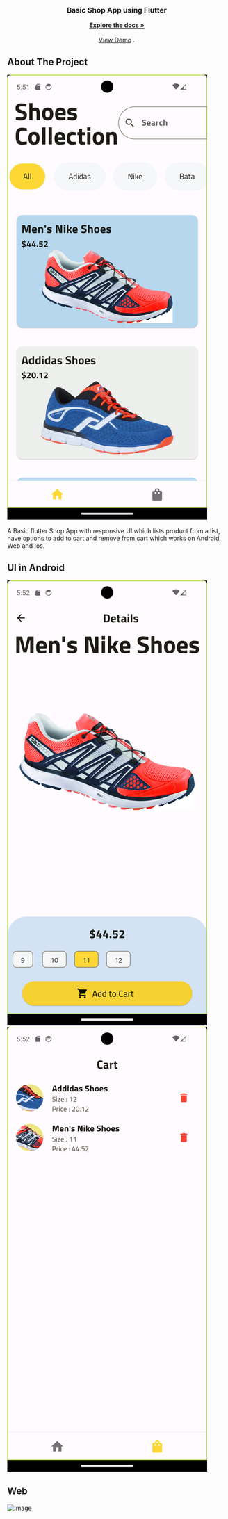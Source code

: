 <br/>
<p align="center">
  <h3 align="center">Basic Shop App using Flutter</h3>

  <p align="center">
    <a href="https://github.com/mnazal/Basic Shop App using Flutter"><strong>Explore the docs »</strong></a>
    <br/>
    <br/>
    <a href="https://github.com/mnazal/Basic Shop App using Flutter">View Demo</a>
    .
  </p>
</p>



## About The Project

![Screen Shot](screenshots/Screenshot_1704111720.png)


A Basic flutter Shop App with responsive UI which lists product from a list, have options to add to cart and remove from cart which works on Android, Web and Ios.

## UI in Android

![Screen Shot](screenshots/Screenshot_1704111734.png)
![Screen Shot](screenshots/Screenshot_1704111747.png)

## Web
![image](https://github.com/mnazal/shop_app_flutter/assets/70329337/2778443a-5942-4d80-ac89-fbae7371b11f)
